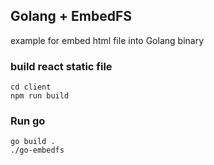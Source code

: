 ## Golang + EmbedFS

example for embed html file into Golang binary


### build react static file
```text
cd client
npm run build
```

### Run go 
```text
go build .
./go-embedfs
```